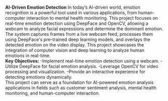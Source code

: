 **AI-Driven Emotion Detection**
In today’s AI-driven world, emotion recognition is a powerful tool used in various applications, from human-computer interaction to mental health monitoring. 
This project focuses on real-time emotion detection using DeepFace and OpenCV, allowing a webcam to analyze facial expressions and determine the dominant emotion.
The system captures frames from a live webcam feed, processes them using DeepFace's pre-trained deep learning models, and overlays the detected emotion on the video display. 
This project showcases the integration of computer vision and deep learning to analyze human emotions in real-time.  
 **Key Objectives:**
-Implement real-time emotion detection using a webcam. 
-Utilize DeepFace for facial emotion analysis. 
-Leverage OpenCV for video processing and visualization. 
-Provide an interactive experience for detecting emotions dynamically.  
This project can serve as a foundation for AI-powered emotion analysis applications in fields such as customer sentiment analysis, mental health monitoring, 
and human-computer interaction.
